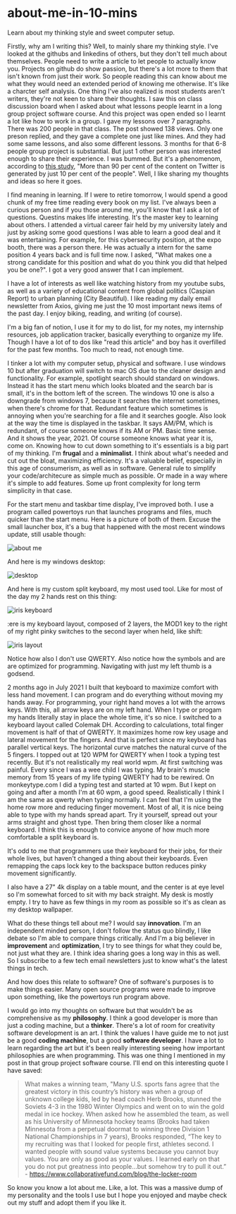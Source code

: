 # about-me-in-10-mins
Learn about my thinking style and sweet computer setup.

Firstly, why am I writing this? Well, to mainly share my thinking style. I've looked at the githubs and linkedins of others, but they don't tell much about themselves. People need to write a article to let people to actually know you. Projects on github do show passion, but there's a lot more to them that isn't known from just their work. So people reading this can know about me what they would need an extended period of knowing me otherwise. It's like a charcter self analysis. One thing I've also realized is most students aren't writers, they're not keen to share their thoughts. I saw this on class discussion board when I asked about what lessons people learnt in a long group project software course. And this project was open ended so I learnt a lot like how to work in a group. I gave my lessons over 7 paragraphs. There was 200 people in that class. The post showed 138 views. Only one preson replied, and they gave a complete one just like mines. And they had some same lessons, and also some different lessons. 3 months for that 6-8 people group project is substantial. But just 1 other person was interested enough to share their experience. I was bummed. But it's a phenomenom, according to [this study](https://www.cbc.ca/news/science/10-of-twitter-users-generate-over-90-of-content-study-finds-1.791107), "More than 90 per cent of the content on Twitter is generated by just 10 per cent of the people". Well, I like sharing my thoughts and ideas so here it goes.

I find meaning in learning. If I were to retire tomorrow, I would spend a good chunk of my free time reading every book on my list. I've always been a curious person and if you those around me, you'll know that I ask a lot of questions. Questins makes life interesting. It's the master key to learning about others. I attended a virtual career fair held by my university lately and just by asking some good questions I was able to learn a good deal and it was entertaining. For example, for this cybersecurity position, at the expo booth, there was a person there. He was actually a intern for the same position 4 years back and is full time now. I asked, "What makes one a strong candidate for this position and what do you think you did that helped you be one?". I got a very good answer that I can implement. 

I have a lot of interests as well like watching history from my youtube subs, as well as a variety of educational content from global politics (Caspian Report) to urban planning (City Beautiful). I like reading my daily email newsletter from Axios, giving me just the 10 most important news items of the past day. I enjoy biking, reading, and writing (of course).

I'm a big fan of notion, I use it for my to do list, for my notes, my internship resources, job application tracker, basically everything to organize my life. Though I have a lot of to dos like "read this article" and boy has it overfilled for the past few months. Too much to read, not enough time.

I tinker a lot with my computer setup, physical and software. I use windows 10 but after graduation will switch to mac OS due to the cleaner design and functionality. For example, spotlight search should standard on windows. Instead it has the start menu which looks bloated and the search bar is small, it's in the bottom left of the screen. The windows 10 one is also a downgrade from windows 7, because it searches the internet sometimes, when there's chrome for that. Redundant feature which sometimes is annoying when you're searching for a file and it searches google. Also look at the way the time is displayed in the taskbar. It says AM/PM, which is redundant, of course someone knows if its AM or PM. Basic time sense. And it shows the year, 2021. Of course someone knows what year it is, come on. Knowing how to cut down something to it's essentials is a big part of my thinking. I'm __frugal__ and a __minimalist__. I think about what's needed and cut out the bloat, maximizing efficiency. It's a valuable belief, especially in this age of consumerism, as well as in software. General rule to simplify your code/architecure as simple much as possible. Or made in a way where it's simple to add features. Some up front complexity for long term simplicity in that case. 

For the start menu and taskbar time display, I've improved both. I use a program called powertoys run that launches programs and files, much quicker than the start menu. Here is a picture of both of them. Excuse the small launcher box, it's a bug that happened with the most recent windows update, still usable though:

![about me](https://user-images.githubusercontent.com/67878058/134280881-986fef91-d7f0-4767-b792-a7911225a101.JPG)

And here is my windows desktop:

![desktop](https://user-images.githubusercontent.com/67878058/134280955-1a517de5-ccb4-4f8a-8801-1419fb0bb096.JPG)

And here is my custom split keyboard, my most used tool. Like for most of the day my 2 hands rest on this thing:

![iris keyboard](https://user-images.githubusercontent.com/67878058/134283851-9a972128-a0be-46ce-b811-38752611d7e5.jpg)

:ere is my keyboard layout, composed of 2 layers, the MOD1 key to the right of my right pinky switches to the second layer when held, like shift:

![iris layout](https://user-images.githubusercontent.com/67878058/134281550-5646a149-4423-410c-ae1a-52b61e58b5e0.png)

Notice how also I don't use QWERTY. Also notice how the symbols and are are optimized for programming. Navigating with just my left thumb is a godsend.

2 months ago in July 2021 I built that keyboard to maximize comfort with less hand movement. I can program and do everything without moving my hands away. For programming, your right hand moves a lot with the arrows keys. With this, all arrow keys are on my left hand. When I type or progam my hands literally stay in place the whole time, it's so nice. I switched to a keyboard layout called Colemak DH. According to calculations, total finger movement is half of that of QWERTY. It maximizes home row key usage and lateral movement for the fingers. And that is perfect since my keyboard has parallel vertical keys. The horizontal curve matches the natural curve of the 5 fingers. I topped out at 120 WPM for QWERTY when I took a typing test recently. But it's not realistically my real world wpm. At first switching was painful. Every since I was a wee child I was typing. My brain's muscle memory from 15 years of my life typing QWERTY had to be rewired. On monkeytype.com I did a typing test and started at 10 wpm. But I kept on going and after a month I'm at 60 wpm, a good speed. Realistically I think I am the same as qwerty when typing normally. I can feel that I'm using the home row more and reducing finger movement. Most of all, it is nice being able to type with my hands spread apart. Try it yourself, spread out your arms straight and ghost type. Then bring them closer like a normal keyboard. I think this is enough to convice anyone of how much more comfortable a split keyboard is.

It's odd to me that programmers use their keyboard for their jobs, for their whole lives, but haven't changed a thing about their keyboards. Even remapping the caps lock key to the backspace button reduces pinky movement significantly.   

I also have a 27" 4k display on a table mount, and the center is at eye level so I'm somewhat forced to sit with my back straight. My desk is mostly empty. I try to have as few things in my room as possible so it's as clean as my desktop wallpaper. 

What do these things tell about me? I would say __innovation__. I'm an independent minded person, I don't follow the status quo blindly, I like debate so I'm able to compare things critically. And I'm a big believer in __improvement__ and __optimization__, I try to see things for what they could be, not just what they are. I think idea sharing goes a long way in this as well. So I subscribe to a few tech email newsletters just to know what's the latest things in tech. 

And how does this relate to software? One of software's purposes is to make things easier. Many open source programs were made to improve upon something, like the powertoys run program above. 

I would go into my thoughts on software but that wouldn't be as comprehensive as my __philosophy__. I think a good developer is more than just a coding machine, but a __thinker__. There's a lot of room for creativity software development is an art. I think the values I have guide me to not just be a good __coding machine__, but a good __software developer__. I have a lot to learn regarding the art but it's been really interesting seeing how important philosophies are when programming. This was one thing I mentioned in my post in that group project software course. I'll end on this interesting quote I have saved:

>What makes a winning team, "Many U.S. sports fans agree that the greatest victory in this country’s history was when a group of unknown college kids, 
>led by head coach Herb Brooks, stunned the Soviets 4-3 in the 1980 Winter Olympics and went on to win the gold medal in ice hockey.
>When asked how he assembled the team, as well as his University of Minnesota hockey teams (Brooks had taken Minnesota from a perpetual doormat to 
>winning three Division 1 National Championships in 7 years), Brooks responded, “The key to my recruiting was that I looked for people first, athletes second. 
>I wanted people with sound value systems because you cannot buy values. You are only as good as your values. I learned early on that 
>you do not put greatness into people…but somehow try to pull it out.” - https://www.collaborativefund.com/blog/the-locker-room

So know you know a lot about me. Like, a lot. This was a massive dump of my personality and the tools I use but I hope you enjoyed and maybe check out my stuff and adopt them if you like it.


